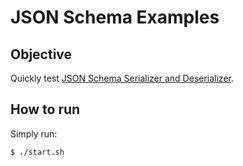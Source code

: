 # JSON Schema Examples

## Objective

Quickly test [JSON Schema Serializer and Deserializer](https://docs.confluent.io/platform/current/schema-registry/serdes-develop/serdes-json.html).


## How to run

Simply run:

```
$ ./start.sh
```
